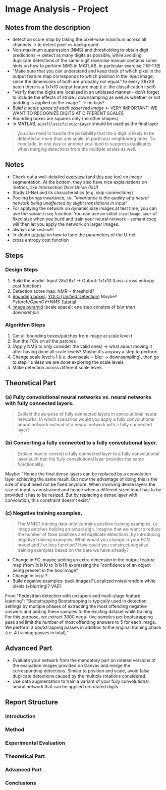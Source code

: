 # Image Analysis - Project

## Notes from the description

* detection score map by taking the pixel-wise maximum across all channels -> to detect pixel vs background
* Non-maximum suppression (NMS) and thresholding to obtain digit predictions -> detect as many digits as possible, while avoiding duplicate detections of the same digit (exercise manual contains some hints on how to perform NMS in MATLAB, in particular exercise *1.16-1.19*)
* "Make sure that you can understand and keep track of which pixel in the output feature map corresponds to which position in the input image, since the dimensions of both are probably not equal." to every 28x28 patch there is a 1x1x10 output feature map (i.e. the classification itself)
* "Verify that the digits are localized in an unbiased manner - don’t forget to include the effects of stride / downsampling as well as whether or not padding is applied on the image." -> no bias?
* *Build a scale space of each observed image* <- VERY IMPORTANT: WE WANT TO RECOGNIZE DIGITS AT DIFFERENT SCALES
* Bounding boxes are squares only (no other shapes)
* In MATLAB, `pixelClassificationLayer` should be used as the final layer

> you also need to handle the possibility that the a digit is likely to be detected at more than one scale, in particular neighboring ones.
> To conclude, in one way or another you need to suppress duplicates when merging detections from the multiple scales as well.

## Notes

* Check out a well-detailed [overview](https://nanonets.com/blog/semantic-image-segmentation-2020/) (and [this one](https://nanonets.com/blog/how-to-do-semantic-segmentation-using-deep-learning/) too) on image segmentation. At the bottom, they also have nice explainations on metrics, like *Intersection Over Union (IoU)*
* Study U-Net and its characteristics (e.g. skip-connections)
* Pooling brings invariance, i.e. "_Invariance is the quality of a neural network being unaffected by slight translations in input_"
* For applying the network on dynamic size images at test time, you can use the `semanticseg` function. You can use an initial `inputImageLayer` of fixed size when you build and train your neural network - semanticseg will then let you apply the network on larger images.
* always use `imshow`!!!
* In-depth [tutorial](https://medium.com/100-shades-of-machine-learning/https-medium-com-100-shades-of-machine-learning-rediscovering-semantic-segmentation-part1-83e1462e0805) on how to tune the parameters of the U-net
* cross entropy cost function


## Steps

### Design Steps

1. Build the model: Input 28x28x1 -> Output: 1x1x10 (Loss: cross entropy cost function)
2. Detection score map: NMR + threshold?
3. [Bounding boxes](https://medium.com/analytics-vidhya/basics-of-bounding-boxes-94e583b5e16c): [YOLO (Unified Detection)](https://arxiv.org/pdf/1506.02640.pdf) Maybe? *Pytorch/OpenCV+NMS* [Tutorial](https://learnopencv.com/non-maximum-suppression-theory-and-implementation-in-pytorch/)
4. [Image pyramid](https://en.wikipedia.org/wiki/Pyramid_(image_processing)) (scale space): one step consists of *blur then downsample*

### Algorithm Steps

1. Get all bounding boxes/patches from image at scale level t
2. Run the FCN on all the patches
3. (Apply NMS to only consider the valid ones) -> what about moving it after having done all scale levels? Maybe it's anyway a step to perform
4. Change scale level t-1 (i.e. downscale = blur -> downsampling), then go to  step 1 unless we are done exploring the scale levels
5. Make detection across different scale levels

## Theoretical Part

### (a) Fully convolutional neural networks vs. neural networks with fully connected layers.

> Explain the purpose of fully connected layers in convolutional neural networks. In which scenarios would you apply a fully convolutional neural network instead of a neural network with a fully connected layer?

### (b) Converting a fully connected to a fully convolutional layer.

> Explain how to convert a fully connected layer to a fully convolutional layer such that the fully convolutional layer provides the same functionality.

Maybe: "Hence the final dense layers can be replaced by a convolution layer achieving the same result. But now the advantage of doing this is the size of input need not be fixed anymore. When involving dense layers the size of input is constrained and hence when a different sized input has to be provided it has to be resized. But by replacing a dense layer with convolution, this constraint doesn't exist."

### (c) Negative training examples.

> The MNIST training data only contains positive training examples, i.e. image patches holding an actual digit. Imagine that we want to reduce the number of false positives and duplicate detections, by introducing negative training examples. What would you change in your FCN model and / or loss function? How could you construct negative training examples based on the data we have already?

* Change in FC: maybe adding an extra dimension in the output feature map (from 1x1x10 to 1x1x11) expressing the "confidence of an object being present in the box/image"
* Change in loss: ?
* Build negative examples: back images? Localized noise/random white pixels (+blurring)? VAE?

From "Pedestrian detection with unsupervised multi-stage feature learning":
"Bootstrapping
Bootstrapping is typically used in detection settings by
multiple phases of extracting the most offending negative
answers and adding these samples to the existing dataset
while training. For this purpose, we extract 3000 nega-
tive samples per bootstrapping pass and limit the number
of most offending answers to 5 for each image. We perform
3 bootstrapping passes in addition to the original training
phase (i.e. 4 training passes in total)."

## Advanced Part

* Evaluate your network from the mandatory part on rotated versions of the evaluation images provided on Canvas and merge the corresponding detections. Similar to position and scale, avoid false duplicate detections caused by the multiple rotations considered.
* Use data augmentation to train a variant of your fully convolutional neural network that can be applied on rotated digits.


## Report Structure

### Introduction

### Method

### Experimental Evaluation

### Theoretical Part

### Advanced Part

### Conclusions